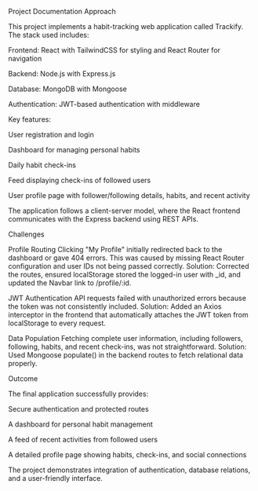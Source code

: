 Project Documentation
Approach

This project implements a habit-tracking web application called Trackify.
The stack used includes:

Frontend: React with TailwindCSS for styling and React Router for navigation

Backend: Node.js with Express.js

Database: MongoDB with Mongoose

Authentication: JWT-based authentication with middleware

Key features:

User registration and login

Dashboard for managing personal habits

Daily habit check-ins

Feed displaying check-ins of followed users

User profile page with follower/following details, habits, and recent activity

The application follows a client-server model, where the React frontend communicates with the Express backend using REST APIs.

Challenges

Profile Routing
Clicking "My Profile" initially redirected back to the dashboard or gave 404 errors. This was caused by missing React Router configuration and user IDs not being passed correctly.
Solution: Corrected the routes, ensured localStorage stored the logged-in user with _id, and updated the Navbar link to /profile/:id.

JWT Authentication
API requests failed with unauthorized errors because the token was not consistently included.
Solution: Added an Axios interceptor in the frontend that automatically attaches the JWT token from localStorage to every request.

Data Population
Fetching complete user information, including followers, following, habits, and recent check-ins, was not straightforward.
Solution: Used Mongoose populate() in the backend routes to fetch relational data properly.

Outcome

The final application successfully provides:

Secure authentication and protected routes

A dashboard for personal habit management

A feed of recent activities from followed users

A detailed profile page showing habits, check-ins, and social connections

The project demonstrates integration of authentication, database relations, and a user-friendly interface.